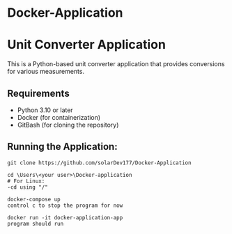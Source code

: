 # Docker-Application
# Unit Converter Application

This is a Python-based unit converter application that provides conversions for various measurements.

## Requirements
- Python 3.10 or later
- Docker (for containerization)
- GitBash (for cloning the repository)

## Running the Application:

    git clone https://github.com/solarDev177/Docker-Application

    cd \Users\<your user>\Docker-application
    # For Linux: 
    -cd using "/"

    docker-compose up
    control c to stop the program for now

    docker run -it docker-application-app
    program should run

